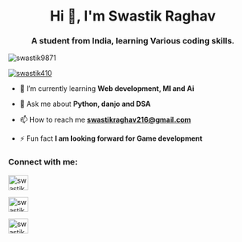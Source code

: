 

<h1 align="center">Hi 👋, I'm Swastik Raghav</h1>

<h3 align="center">A student from India, learning Various coding skills.</h3>


<p align="left"> <img src="https://komarev.com/ghpvc/?username=swastik9871&label=Profile%20views&color=0e75b6&style=flat" alt="swastik9871" /> </p>



<p align="left"> <a href="https://twitter.com/swastik410" target="blank"><img src="https://img.shields.io/twitter/follow/swastik410?logo=twitter&style=for-the-badge" alt="swastik410" /></a> </p>



- 🌱 I’m currently learning **Web development, Ml and Ai**



- 💬 Ask me about **Python, danjo and DSA**



- 📫 How to reach me **swastikraghav216@gmail.com**



- ⚡ Fun fact **I am looking forward for Game development**



<h3 align="left">Connect with me:</h3>

<p align="left">

<a href="https://twitter.com/swastik410" target="blank"><img align="center" src="https://raw.githubusercontent.com/rahuldkjain/github-profile-readme-generator/master/src/images/icons/Social/twitter.svg" alt="swastik410" height="30" width="40" /></a>

<a href="https://linkedin.com/in/Swastik raghav" target="blank"><img align="center" src="https://raw.githubusercontent.com/rahuldkjain/github-profile-readme-generator/master/src/images/icons/Social/linked-in-alt.svg" alt="swastik raghav" height="30" width="40" /></a>

<a href="https://youtube.com/@swastikcode?si=E0wwSPTFVyroNchv" target="blank"><img align="center" src="https://raw.githubusercontent.com/rahuldkjain/github-profile-readme-generator/master/src/images/icons/Social/youtube.svg" alt="swastikcode" height="30" width="40" /></a>

</p>



